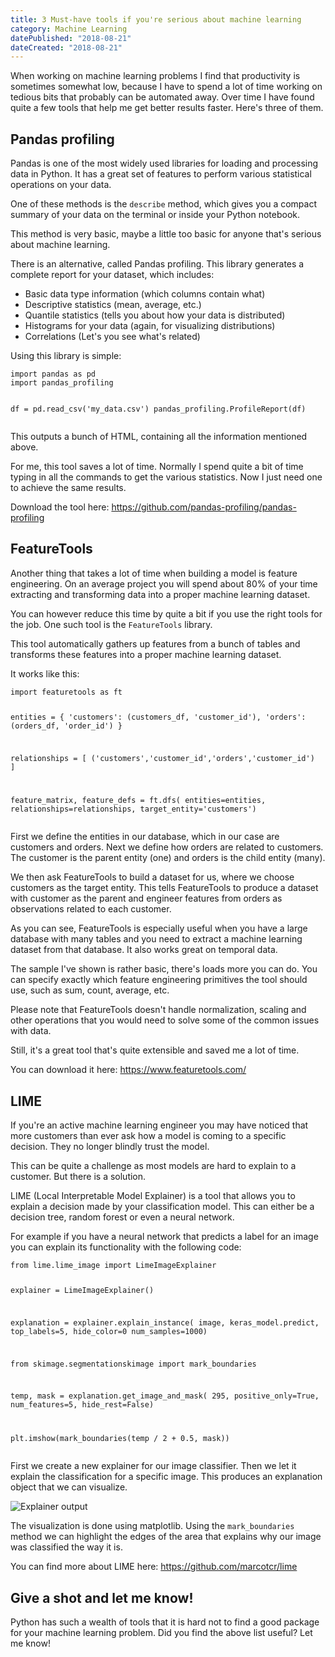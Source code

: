 ```yaml
---
title: 3 Must-have tools if you're serious about machine learning
category: Machine Learning
datePublished: "2018-08-21"
dateCreated: "2018-08-21"
---
```


<!--kg-card-begin: markdown--><p>When working on machine learning problems I find that productivity is sometimes somewhat low, because I have to spend a lot of time working on tedious bits that probably can be automated away. Over time I have found quite a few tools that help me get better results faster. Here's three of them.</p>
<h2 id="pandasprofiling">Pandas profiling</h2>
<p>Pandas is one of the most widely used libraries for loading and processing data in Python. It has a great set of features to perform various statistical operations on your data.</p>
<p>One of these methods is the <code>describe</code> method, which gives you a compact summary of your data on the terminal or inside your Python notebook.</p>
<p>This method is very basic, maybe a little too basic for anyone that's serious about machine learning.</p>
<p>There is an alternative, called Pandas profiling. This library generates a complete report for your dataset, which includes:</p>
<ul>
<li>Basic data type information (which columns contain what)</li>
<li>Descriptive statistics (mean, average, etc.)</li>
<li>Quantile statistics (tells you about how your data is distributed)</li>
<li>Histograms for your data (again, for visualizing distributions)</li>
<li>Correlations (Let's you see what's related)</li>
</ul>
<p>Using this library is simple:</p>
<pre><code class="language-python">import pandas as pd
import pandas_profiling

df = pd.read_csv('my_data.csv')
pandas_profiling.ProfileReport(df)
</code></pre>

<p>This outputs a bunch of HTML, containing all the information mentioned above.</p>
<p>For me, this tool saves a lot of time. Normally I spend quite a bit of time typing in all the commands to get the various statistics. Now I just need one to achieve the same results.</p>
<p>Download the tool here: <a href="https://github.com/pandas-profiling/pandas-profiling">https://github.com/pandas-profiling/pandas-profiling</a></p>
<h2 id="featuretools">FeatureTools</h2>
<p>Another thing that takes a lot of time when building a model is feature engineering. On an average project you will spend about 80% of your time extracting and transforming data into a proper machine learning dataset.</p>
<p>You can however reduce this time by quite a bit if you use the right tools for the job. One such tool is the <code>FeatureTools</code> library.</p>
<p>This tool automatically gathers up features from a bunch of tables and transforms these features into a proper machine learning dataset.</p>
<p>It works like this:</p>
<pre><code class="language-python">import featuretools as ft

entities = {
'customers': (customers_df, 'customer_id'),
'orders': (orders_df, 'order_id')
}

relationships = [
('customers','customer_id','orders','customer_id')
]

feature_matrix, feature_defs = ft.dfs(
entities=entities,
relationships=relationships,
target_entity='customers')
</code></pre>

<p>First we define the entities in our database, which in our case are customers and orders. Next we define how orders are related to customers. The customer is the parent entity (one) and orders is the child entity (many).</p>
<p>We then ask FeatureTools to build a dataset for us, where we choose customers as the target entity. This tells FeatureTools to produce a dataset with customer as the parent and engineer features from orders as observations related to each customer.</p>
<p>As you can see, FeatureTools is especially useful when you have a large database with many tables and you need to extract a machine learning dataset from that database. It also works great on temporal data.</p>
<p>The sample I've shown is rather basic, there's loads more you can do. You can specify exactly which feature engineering primitives the tool should use, such as sum, count, average, etc.</p>
<p>Please note that FeatureTools doesn't handle normalization, scaling and other operations that you would need to solve some of the common issues with data.</p>
<p>Still, it's a great tool that's quite extensible and saved me a lot of time.</p>
<p>You can download it here: <a href="https://www.featuretools.com/">https://www.featuretools.com/</a></p>
<h2 id="lime">LIME</h2>
<p>If you're an active machine learning engineer you may have noticed that more customers than ever ask how a model is coming to a specific decision. They no longer blindly trust the model.</p>
<p>This can be quite a challenge as most models are hard to explain to a customer. But there is a solution.</p>
<p>LIME (Local Interpretable Model Explainer) is a tool that allows you to explain a decision made by your classification model. This can either be a decision tree, random forest or even a neural network.</p>
<p>For example if you have a neural network that predicts a label for an image you can explain its functionality with the following code:</p>
<pre><code class="language-python">from lime.lime_image import LimeImageExplainer

explainer = LimeImageExplainer()

explanation = explainer.explain_instance(
image,
keras_model.predict,
top_labels=5,
hide_color=0
num_samples=1000)

from skimage.segmentationskimage import mark_boundaries

temp, mask = explanation.get_image_and_mask(
295,
positive_only=True,
num_features=5,
hide_rest=False)

plt.imshow(mark_boundaries(temp / 2 + 0.5, mask))
</code></pre>

<p>First we create a new explainer for our image classifier. Then we let it explain the classification for a specific image. This produces an explanation object that we can visualize.</p>
<p><img src="/content/images/2018/08/explainer.png" alt="Explainer output"></p>
<p>The visualization is done using matplotlib. Using the <code>mark_boundaries</code> method we can highlight the edges of the area that explains why our image was classified the way it is.</p>
<p>You can find more about LIME here: <a href="https://github.com/marcotcr/lime">https://github.com/marcotcr/lime</a></p>
<h2 id="giveashotandletmeknow">Give a shot and let me know!</h2>
<p>Python has such a wealth of tools that it is hard not to find a good package for your machine learning problem. Did you find the above list useful? Let me know!</p>
<!--kg-card-end: markdown-->
